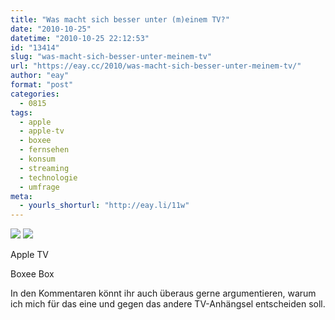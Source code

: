```yaml
---
title: "Was macht sich besser unter (m)einem TV?"
date: "2010-10-25"
datetime: "2010-10-25 22:12:53"
id: "13414"
slug: "was-macht-sich-besser-unter-meinem-tv"
url: "https://eay.cc/2010/was-macht-sich-besser-unter-meinem-tv/"
author: "eay"
format: "post"
categories:
  - 0815
tags:
  - apple
  - apple-tv
  - boxee
  - fernsehen
  - konsum
  - streaming
  - technologie
  - umfrage
meta:
  - yourls_shorturl: "http://eay.li/11w"
---
```


[![](https://eay.cc/uploads/2010/appletv.jpg)](http://www.apple.com/de/appletv/) [![](https://eay.cc/uploads/2010/boxee.jpg)](http://www.amazon.de/exec/obidos/ASIN/B0043EV3MS/eayznet-21) 

 Apple TV

 Boxee Box

  
 

In den Kommentaren könnt ihr auch überaus gerne argumentieren, warum ich mich für das eine und gegen das andere TV-Anhängsel entscheiden soll.
